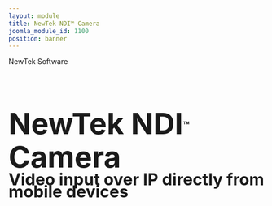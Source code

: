 ```yaml
---
layout: module
title: NewTek NDI™ Camera
joomla_module_id: 1100
position: banner
---
```

<style media="screen" scoped="scoped" type="text/css"><!--
.linedivide {
		/*line-height: 70px!important;*/
	}
	<!-- .ndiheader {
		font-size: 58px!important;
--></style>
<!-- Module: NDI Adobe CC Banner -->
<div class="content-container clearfix">
<p class="corner">NewTek Software</p>
<h1 class="header ndiheader linedivide" style="font-size: 60px;"><span style="line-height: 66px;">NewTek NDI<sup style="font-size: 20px; line-height: 0; vertical-align: 10px;">™</sup> Camera</span><br /><span style="font-size: 32px; padding-top: 1em; line-height: 24px;">Video input over IP directly from mobile devices</span></h1>
</div>
